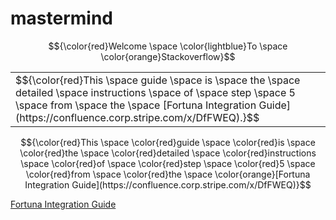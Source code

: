 # mastermind

$${\color{red}Welcome \space \color{lightblue}To \space \color{orange}Stackoverflow}$$

<table><tr><td>$${\color{red}This \space guide \space is \space the \space detailed \space instructions \space of \space step \space 5 \space from \space the \space
 [Fortuna Integration Guide](https://confluence.corp.stripe.com/x/DfFWEQ).}$$</td></tr></table>
 
$${\color{red}This \space \color{red}guide \space \color{red}is \space \color{red}the \space \color{red}detailed \space \color{red}instructions \space \color{red}of \space \color{red}step \space \color{red}5 \space \color{red}from \space \color{red}the \space \color{orange}[Fortuna Integration Guide](https://confluence.corp.stripe.com/x/DfFWEQ)}$$


[Fortuna Integration Guide](https://confluence.corp.stripe.com/x/DfFWEQ)

